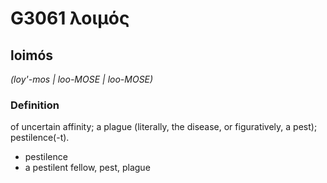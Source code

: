 # G3061 λοιμός

## loimós

_(loy'-mos | loo-MOSE | loo-MOSE)_

### Definition

of uncertain affinity; a plague (literally, the disease, or figuratively, a pest); pestilence(-t).

- pestilence
- a pestilent fellow, pest, plague

